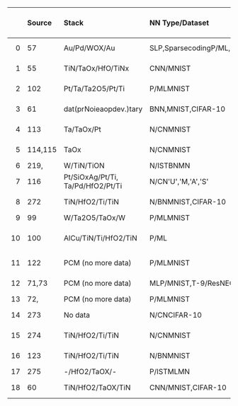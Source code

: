 |    | Source         | Stack                                                      | NN Type/Dataset                                                                | Crossbar size                | CMOS              | ADC                             | Cell-Structure         | Input circuit                       | Sensing Electronics                      | Activation function                                                                        | Row/Col. Selectors                        | Softmax Activation Func                      | Inference/training                    | Weight Prog circuitry                    |
|---:|:------------------|:------------------------------------------------------------|:-------------------------------------------------------------------------------|:-----------------------------|:------------------|:--------------------------------|:-----------------------|:------------------------------------|:-----------------------------------------|:-------------------------------------------------------------------------------------------|:------------------------------------------|:---------------------------------------------|:--------------------------------------|:-----------------------------------------|
|  0 | 57                | Au/Pd/WOX/Au                                                | SLP,SparsecodingP/ML,eklettGreers                                              | 54108×                       | 180nm             | -chipOn(bit)13-                 | 1R                     | -chip(6-bit)On                      | Chargeintetiogran                        | -chipdigitalOn(Sigid)mo                                                                    | -chipOn                                   | Off-chip(ftw)Soare                           | Infe&renceinintrag                    | -chipOn                                  |
|  1 | 55                | TiN/TaOx/HfO/TiNx                                           | CNN/MNIST                                                                      | 12816×                       | 130nm             | Off-chip(8-bit)                 | 1T1R                   | On-chip(1-bit)                      | Chargeintetiogran                        | Off-chip(software:andReLUmax.ling)Poo                                                      | On-chip                                   | Off-chip(Softw)are                           | Infe&renceinintrag                    | Off-chip                                 |
|  2 | 102               | Pt/Ta/Ta2O5/Pt/Ti                                           | P/MLMNIST                                                                      | 12864×                       | 2µm               | N/A                             | 1T1R                   | N/A                                 | N/A                                      | Off-chhardipReLU)ware:                                                                     | Off-chip                                  | Off-chip(Softw)are                           | Learni&nginintrag                     | Off-chip                                 |
|  3 | 61                | dat(prNoieaopdev.)tary                                      | BNN,MNIST,CIFAR-10                                                             | 12864×                       | 90nm              | -chOnip(3-bit)                  | 1T1R                   | Notlemedimentp                      | -ch(A)OnipVS                             | -ch()OnipBinary                                                                            | -chOnip                                   | Off-ch(soft-ipre)*wa                         | Inferencelyon                         | Off-chip                                 |
|  4 | 113               | Ta/TaOx/Pt                                                  | N/CNMNIST                                                                      | 6464×                        | 180nm             | -chOnip                         | 1T1R                   | -chOnip                             | -ch()OnipTIA                             | Off-ch(softw)ip*are                                                                        | -chOnip                                   | Off-ch(softipre)*wa                          | Inferencelyon                         | Off-chip                                 |
|  5 | 114,115           | TaOx                                                        | N/CNMNIST                                                                      | 6464×                        | 180nm             | -chipOn(bit)10-                 | 1T1R                   | -chipOn                             | -chip()OnTIA                             | Off-chip(softw)*are                                                                        | -chipOn                                   | Off-chip(softre)*wa                          | Inferencelyon                         | Off-chip                                 |
|  6 | 219,              | W/TiN/TiON                                                  | N/ISTBNMN                                                                      | 100100×                      | 65nm              | On-chip(3-bit)                  | 1T1R                   | N/A                                 | On-chip(CSA)                             | Off-chip(FPGA:max.ling)Poo                                                                 | On-chip                                   | Off-chip(FPGA)                               | Inferencelyon                         | Off-chip                                 |
|  7 | 116               | Pt/SiOxAg/Pt/Ti, Ta/Pd/HfO2/Pt/Ti                           | N/CN'U','M,'A','S'                                                             | 88×                          | Nodata            | Off-chip                        | 1T1R                   | On-chip                             | Off)-chip(TIA                            | LU)OffOn-chip(Re,ftwchip(soaremax.:ling)Poo                                                | Off-chip                                  | OffU)-chip(MC                                | Infe&renceinintrag                    | Off-chip                                 |
|  8 | 272               | TiN/HfO2/Ti/TiN                                             | N/BNMNIST,CIFAR-10                                                             | Kb1                          | 130nm             | -chOnip                         | 2T2R                   | Notlemedimentp                      | Onch()ipPCSA                             | -ch()OnipBinary                                                                            | -chOnip                                   | -chOnip()Binary                              | Inferencelyon                         | Off-chip                                 |
|  9 | 99                | W/Ta2O5/TaOx/W                                              | P/MLMNIST                                                                      | Mb2                          | 180nm             | -chOnip(1-bit)                  | 1T1R                   | -ch(1-bit)Onip                      | -chOnip                                  | datNoa                                                                                     | -chOnip                                   | datNoa                                       | Inferencelyon                         | Off-chip                                 |
| 10 | 100               | AlCu/TiN/Ti/HfO2/TiN                                        | P/ML                                                                           | 3232×                        | 150nm             | -chipOn(1or3-bit)               | 1T1R                   | -chip(1-bit)On                      | -chipOn                                  | Off-chip(softw)*are                                                                        | -chipOn                                   | Off-chip(softre)*wa                          | Inferencelyon                         | On-chip()SRAM                            |
| 11 | 122               | PCM (no more data)                                          | P/MLMNIST                                                                      | 5121024×                     | 180nm             | datNoa                          | 3T1C2PCM+              | datNoa                              | Off-chip(softw)are                       | Off-chip(ftSoLU)Reware:                                                                    | Off-chip                                  | Off-chip(ftw)Soare                           | Inferencelyon                         | Off-chip                                 |
| 12 | 71,73             | PCM (no more data)                                          | MLP/MNIST,T-9/ResNECIF-10AR                                                    | 256256×                      | 14nm              | On-chip                         | 4T4R                   | On-chip(8-bit)                      | On-chip(CCO-based)                       | On-chip(ReLU)                                                                              | On-chip                                   | Off-chip(Softw)are                           | Inferencelyon                         | On-chip                                  |
| 13 | 72,               | PCM (no more data)                                          | P/MLMNIST                                                                      | 512512×                      | 14nm              | Off-chip                        | 4T4R                   | it)On-chip(8-b                      | On-chip                                  | Offid)-chip(Sigmo                                                                          | On-chip                                   | OffA)-chip(FPG                               | Inferencelyon                         | On-chip                                  |
| 14 | 273               | No data                                                     | N/CNCIFAR-10                                                                   | 256512×                      | 55nm              | -chOnip                         | 1T1R                   | datNoa                              | -chOnip                                  | Off-ch(A)ipFPG                                                                             | -chOnip                                   | Off-ch(A)ipFPG                               | Inferencelyon                         | Off-chip                                 |
| 15 | 274               | TiN/HfO2/Ti/TiN                                             | N/CNMNIST                                                                      | kB18                         | 130nm             | Offchip*                        | 1T1R                   | Off-chip*                           | Off-chip*                                | Off-ch(A)ipFPG                                                                             | Off-chip*                                 | Off-ch(A)ipFPG                               | Inferencelyon                         | -chOnip                                  |
| 16 | 123               | TiN/HfO2/Ti/TiN                                             | N/BNMNIST                                                                      | Kb1                          | 130nm             | N/A                             | 2T2R                   | N/A                                 | -chipOn                                  | Off-chip(softw)*are                                                                        | -chipOn                                   | Off-chip(softre)*wa                          | Inferencelyon                         | Off-chip                                 |
| 17 | 275               | -/HfO2/TaOX/-                                               | P/ISTMLMN                                                                      | 158.8Kb                      | 130nm             | On-chip(8-bit)                  | 2T2R                   | On-chip(8-bit)                      | Chargeintetiogran                        | Off-chip                                                                                   | On-chip                                   | Off-chip                                     | Inferencelyon                         | Offchip(A)FPG                            |
| 18 | 60                | TiN/HfO2/TaOX/TiN                                           | CNN/MNIST,CIFAR-10                                                             | 256×256                      | 130nm             | On-chip(8-bit)                  | 1T1R                   | On-chip                             | Chargeintetiogran                        | On-chip(analog:ReLU)Off-chip,(FPGling)A:Poomax.                                            | On-chip                                   | Off-chip(FPGA)                               | Off-chip(Softw)are                    | On-chip                                  |